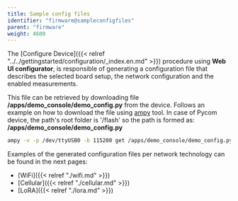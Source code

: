 ```yaml
---
title: Sample config files
identifier: "firmware@sampleconfigfiles"
parent: "firmware"
weight: 4600
---
```


The [Configure Device]({{< relref "../../gettingstarted/configuration/_index.en.md" >}}) procedure using **Web UI configurator**, is responsible of generating a configuration file that describes the selected board setup, the network configuration and the enabled measurements.

This file can be retrieved by downloading file **/apps/demo_console/demo_config.py** from the device. Follows an example on how to download the file using [ampy](https://github.com/scientifichackers/ampy) tool. In case of Pycom device, the path's root folder is '/flash' so the path is formed as: **/apps/demo_console/demo_config.py**

```bash
ampy -v -p /dev/ttyUSB0 -b 115200 get /apps/demo_console/demo_config.py demo_wifi_config.py
```

Examples of the generated configuration files per network technology can be found in the next pages:

- [WiFi]({{< relref "./wifi.md" >}})
- [Cellular]({{< relref "./cellular.md" >}})
- [LoRA]({{< relref "./lora.md" >}})
